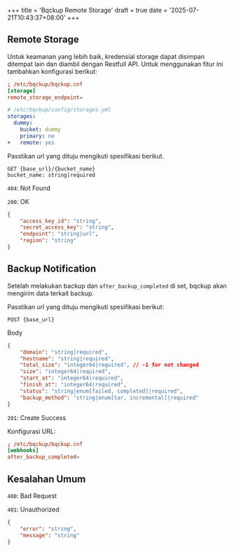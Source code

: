 +++
title = 'Bqckup Remote Storage'
draft = true
date = '2025-07-21T10:43:37+08:00'
+++

## Remote Storage

Untuk keamanan yang lebih baik, kredensial storage dapat disimpan ditempat lain dan diambil dengan Restfull API. Untuk menggunakan fitur ini tambahkan konfigurasi berikut:

```toml
; /etc/bqckup/bqckup.cnf
[storage]
remote_storage_endpoint=
```

```yaml
# /etc/bqckup/config/storages.yml
storages:
  dummy:
    bucket: dummy
    primary: no
+   remote: yes
```

Passtikan url yang dituju mengikuti spesifikasi berikut.

```text
GET {base_url}/{bucket_name}
bucket_name: string|required
```

`404`: Not Found

`200`: OK

```json
{
    "access_key_id": "string",
    "secret_access_key": "string",
    "endpoint": "string|url",
    "region": "string"
}
```

## Backup Notification

Setelah melakukan backup dan `after_backup_completed` di set, bqckup akan mengirim data terkait backup.

Passtikan url yang dituju mengikuti spesifikasi berikut:

```text
POST {base_url}
```

Body

```json
{
    "domain": "string|required",
    "hostname": "string|required",
    "total_size": "integer64|required", // -1 for not changed
    "size": "integer64|required",
    "start_at": "integer64|required",
    "finish_at": "integer64|required",
    "status": "string|enum[failed, completed]|required",
    "backup_method": "string|enum[tar, incremental]|required"
}
```

`201`: Create Success

Konfigurasi URL:

```toml
; /etc/bqckup/bqckup.cnf
[webhooks]
after_backup_completed=
```

## Kesalahan Umum

`400`: Bad Request

`401`: Unauthorized

```json
{
    "error": "string",
    "message": "string"
}
```
